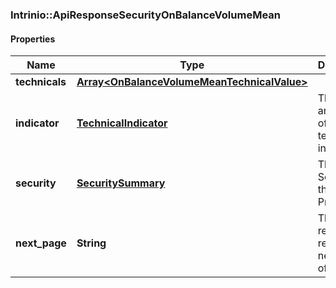 ### Intrinio::ApiResponseSecurityOnBalanceVolumeMean

#### Properties
Name | Type | Description | Notes
------------ | ------------- | ------------- | -------------
**technicals** | [**Array&lt;OnBalanceVolumeMeanTechnicalValue&gt;**](OnBalanceVolumeMeanTechnicalValue.md) |  | [optional] 
**indicator** | [**TechnicalIndicator**](TechnicalIndicator.md) | The name and symbol of the technical indicator | [optional] 
**security** | [**SecuritySummary**](SecuritySummary.md) | The Security of the Stock Price | [optional] 
**next_page** | **String** | The token required to request the next page of the data | [optional] 


